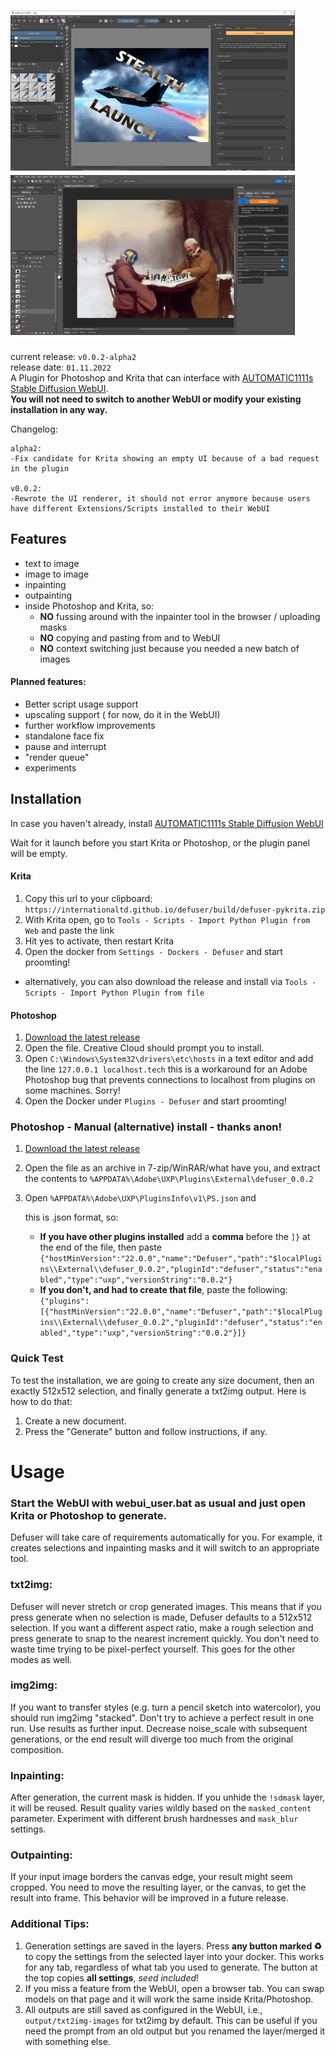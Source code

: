 # <img src="docs/splash1.png" alt="alt text" title="image Title" height="256"/><img src="docs/splash2.png" alt="alt text" title="image Title" height="256"/>

current release: `v0.0.2-alpha2`
<br/>
release date: `01.11.2022`
<br/>
A Plugin for Photoshop and Krita that can interface with [AUTOMATIC1111s Stable Diffusion WebUI](https://github.com/AUTOMATIC1111/stable-diffusion-webui). 
<br/>__You will not need to switch to another WebUI or modify your existing installation in any way.__

Changelog: 
```
alpha2:
-Fix candidate for Krita showing an empty UI because of a bad request in the plugin

v0.0.2:
-Rewrote the UI renderer, it should not error anymore because users have different Extensions/Scripts installed to their WebUI
```

## Features
* text to image
* image to image
* inpainting
* outpainting
* inside Photoshop and Krita, so:
    * __NO__ fussing around with the inpainter tool in the browser / uploading masks
    * __NO__ copying and pasting from and to WebUI
    * __NO__ context switching just because you needed a new batch of images

#### Planned features:
* Better script usage support
* upscaling support ( for now, do it in the WebUI)
* further workflow improvements
* standalone face fix
* pause and interrupt
* "render queue"
* experiments

## Installation

In case you haven't already, install [AUTOMATIC1111s Stable Diffusion WebUI](https://github.com/AUTOMATIC1111/stable-diffusion-webui)

Wait for it launch before you start Krita or Photoshop, or the plugin panel will be empty.

#### Krita
1. Copy this url to your clipboard: `https://internationaltd.github.io/defuser/build/defuser-pykrita.zip`
2. With Krita open, go to `Tools - Scripts - Import Python Plugin from Web` and paste the link
3. Hit yes to activate, then restart Krita
4. Open the docker from `Settings - Dockers - Defuser` and start proomting!

* alternatively, you can also download the release and install via `Tools - Scripts - Import Python Plugin from file`

#### Photoshop
1. [Download the latest release](https://internationaltd.github.io/defuser/build/defuser_PS.ccx)
2. Open the file. Creative Cloud should prompt you to install.
3. Open `C:\Windows\System32\drivers\etc\hosts` in a text editor and add the line `127.0.0.1 localhost.tech` this is a workaround for an Adobe Photoshop bug that prevents connections to localhost from plugins on some machines.  Sorry!
4. Open the Docker under `Plugins - Defuser` and start proomting!

### Photoshop - Manual (alternative) install - thanks anon!
1. [Download the latest release](https://internationaltd.github.io/defuser/build/defuser_PS.ccx)
2. Open the file as an archive in 7-zip/WinRAR/what have you, and extract the contents to `%APPDATA%\Adobe\UXP\Plugins\External\defuser_0.0.2`
3. Open `%APPDATA%\Adobe\UXP\PluginsInfo\v1\PS.json` and 

    this is .json format, so:


    * __If you have other plugins installed__ add a __comma__ before the `]}` at the end of the file, then paste `{"hostMinVersion":"22.0.0","name":"Defuser","path":"$localPlugins\\External\\defuser_0.0.2","pluginId":"defuser","status":"enabled","type":"uxp","versionString":"0.0.2"}` 
    * __If you don't, and had to create that file__, paste the following: `{"plugins":[{"hostMinVersion":"22.0.0","name":"Defuser","path":"$localPlugins\\External\\defuser_0.0.2","pluginId":"defuser","status":"enabled","type":"uxp","versionString":"0.0.2"}]}`

### Quick Test
To test the installation, we are going to create any size document, then an exactly 512x512 selection, and finally generate a txt2img output. Here is how to do that:

1. Create a new document.
2. Press the "Generate" button and follow instructions, if any.



# Usage

### Start the WebUI with webui_user.bat as usual and just open Krita or Photoshop to generate.
Defuser will take care of requirements automatically for you. For example, it creates selections and inpainting masks and it will switch to an appropriate tool.

### txt2img:
Defuser will never stretch or crop generated images. This means that if you press generate when no selection is made, Defuser defaults to a 512x512 selection. If you want a different aspect ratio, make a rough selection and press generate to snap to the nearest increment quickly. You don't need to waste time trying to be pixel-perfect yourself. This goes for the other modes as well.

### img2img:
If you want to transfer styles (e.g. turn a pencil sketch into watercolor), you should run
img2img "stacked". Don't try to achieve a perfect result in one run. Use results as further input. Decrease noise_scale with subsequent generations, or the end result will diverge too much from the original composition.

### Inpainting:
After generation, the current mask is hidden. If you unhide the `!sdmask` layer, it will be reused.
Result quality varies wildly based on the `masked_content` parameter.
Experiment with different brush hardnesses and `mask_blur` settings. 

### Outpainting:
If your input image borders the canvas edge, your result might seem cropped. You need to move the resulting layer, or the canvas, to get the result into frame. This behavior will be improved in a future release.

### Additional Tips:

1. Generation settings are saved in the layers. Press __any button marked ♻️__ to copy the settings from the selected layer into your docker. This works for any tab, regardless of what tab you used to generate. The button at the top copies __all settings__, _seed included_!
2. If you miss a feature from the WebUI, open a browser tab. You can swap models on that page and it will work the same inside Krita/Photoshop. 
3. All outputs are still saved as configured in the WebUI, i.e., `output/txt2img-images` for txt2img by default. This can be useful if you need the prompt from an old output but you renamed the layer/merged it with something else.